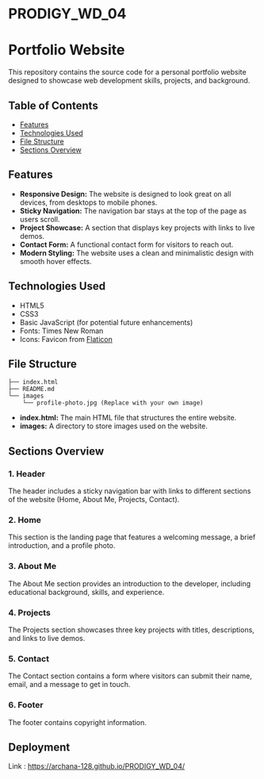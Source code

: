 # PRODIGY_WD_04

# Portfolio Website

This repository contains the source code for a personal portfolio website designed to showcase web development skills, projects, and background.

## Table of Contents

- [Features](#features)
- [Technologies Used](#technologies-used)
- [File Structure](#file-structure)
- [Sections Overview](#sections-overview)


## Features

- **Responsive Design:** The website is designed to look great on all devices, from desktops to mobile phones.
- **Sticky Navigation:** The navigation bar stays at the top of the page as users scroll.
- **Project Showcase:** A section that displays key projects with links to live demos.
- **Contact Form:** A functional contact form for visitors to reach out.
- **Modern Styling:** The website uses a clean and minimalistic design with smooth hover effects.

## Technologies Used

- HTML5
- CSS3
- Basic JavaScript (for potential future enhancements)
- Fonts: Times New Roman
- Icons: Favicon from [Flaticon](https://www.flaticon.com/)

## File Structure

```
├── index.html
├── README.md
└── images
    └── profile-photo.jpg (Replace with your own image)
```

- **index.html:** The main HTML file that structures the entire website.
- **images:** A directory to store images used on the website.

## Sections Overview

### 1. Header

The header includes a sticky navigation bar with links to different sections of the website (Home, About Me, Projects, Contact).

### 2. Home

This section is the landing page that features a welcoming message, a brief introduction, and a profile photo.

### 3. About Me

The About Me section provides an introduction to the developer, including educational background, skills, and experience.

### 4. Projects

The Projects section showcases three key projects with titles, descriptions, and links to live demos.

### 5. Contact

The Contact section contains a form where visitors can submit their name, email, and a message to get in touch.

### 6. Footer

The footer contains copyright information.


## Deployment

Link : https://archana-128.github.io/PRODIGY_WD_04/

